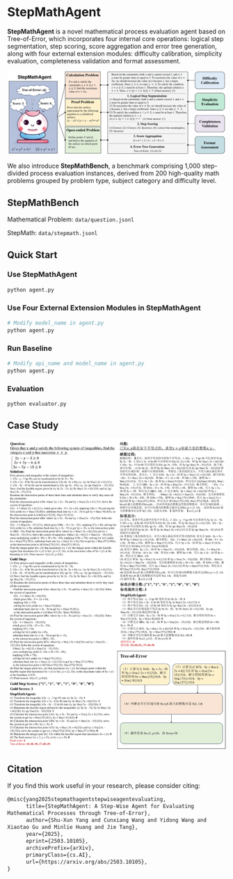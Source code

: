 # StepMathAgent

**StepMathAgent** is a novel mathematical process evaluation agent based on Tree-of-Error, which incorporates four internal core operations: logical step segmentation, step scoring, score aggregation and error tree generation, along with four external extension modules: difficulty calibration, simplicity evaluation, completeness validation and format assessment.

![Architecture](./assets/model.png)

We also introduce **StepMathBench**, a benchmark comprising 1,000 step-divided process evaluation instances, derived from 200 high-quality math problems grouped by problem type, subject category and difficulty level.

## StepMathBench

Mathematical Problem: `data/question.jsonl`

StepMath: `data/stepmath.jsonl`

## Quick Start

### Use StepMathAgent

```python
python agent.py
```

### Use Four External Extension Modules in StepMathAgent

```python
# Modify model_name in agent.py
python agent.py
```

### Run Baseline

```python
# Modify api_name and model_name in agent.py
python agent.py
```

### Evaluation

```python
python evaluator.py
```

## Case Study

![Case](./assets/case.png)

## Citation

If you find this work useful in your research, please consider citing:

```
@misc{yang2025stepmathagentstepwiseagentevaluating,
      title={StepMathAgent: A Step-Wise Agent for Evaluating Mathematical Processes through Tree-of-Error}, 
      author={Shu-Xun Yang and Cunxiang Wang and Yidong Wang and Xiaotao Gu and Minlie Huang and Jie Tang},
      year={2025},
      eprint={2503.10105},
      archivePrefix={arXiv},
      primaryClass={cs.AI},
      url={https://arxiv.org/abs/2503.10105}, 
}
```
